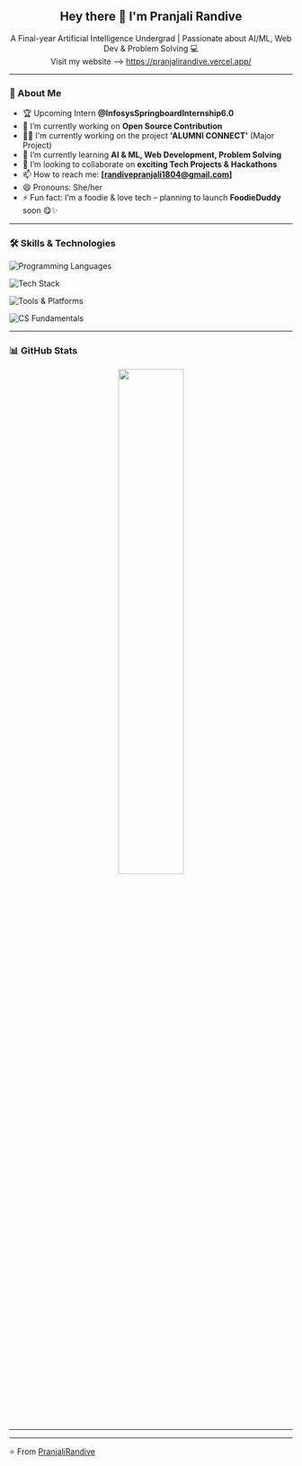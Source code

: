 <!--
## Hey there 👋 I am Pranjali Randive
A Final-year Artificial Intelligence Undergrad


**PranjaliRandive/PranjaliRandive** is a ✨ _special_ ✨ repository because its `README.md` (this file) appears on your GitHub profile.

Here are some ideas to get you started:

- 
- 🔭 I’m currently working on Open Source Contribution.
- 👩‍💻 I'm currently working on the project 'ALUMNI CONNECT' for my college.
- 🌱 I’m currently learning AI & ML, Web Development, Problem solving.
- 👯 I’m looking to collaborate on ...
- 🤔 I’m looking for help with ...
- 💬 Ask me about ...
- 📫 How to reach me: ...
- 😄 Pronouns: She/her
- ⚡ Fun fact: ...
-->
<h2 align="center">Hey there 👋 I'm Pranjali Randive</h2>
<p align="center">
A Final-year Artificial Intelligence Undergrad | Passionate about AI/ML, Web Dev & Problem Solving 💻  <br>
Visit my website --> <a href="https://pranjalirandive.vercel.app/" target="_blank">https://pranjalirandive.vercel.app/</a>
</p>


---

### 🌱 About Me

- 🏆 Upcoming Intern **@InfosysSpringboardInternship6.0**
- 🔭 I’m currently working on **Open Source Contribution**
- 👩‍💻 I'm currently working on the project **'ALUMNI CONNECT'** (Major Project)
- 🌱 I’m currently learning **AI & ML, Web Development, Problem Solving**
- 👯 I’m looking to collaborate on **exciting Tech Projects & Hackathons**
- 📫 How to reach me: **[randivepranjali1804@gmail.com]**
- 😄 Pronouns: She/her
- ⚡ Fun fact: I’m a foodie & love tech – planning to launch **FoodieDuddy** soon 😋✨

---

### 🛠️ Skills & Technologies 

<p align="left">
  <img src="https://skillicons.dev/icons?i=python,js,html,css,mysql" alt="Programming Languages" />
</p>

<p align="left">
  <img src="https://skillicons.dev/icons?i=react,nodejs,express,mongodb,postman,npm" alt="Tech Stack" />
</p>

<p align="left">
  <img src="https://skillicons.dev/icons?i=git,github,vscode,vercel" alt="Tools & Platforms" />
</p>

<p align="left">
  <img src="https://skillicons.dev/icons?i=dsa,oop,os,networking" alt="CS Fundamentals" />
</p>





---

### 📊 GitHub Stats

<p align="center">
  <img src="https://github-readme-stats.vercel.app/api?username=PranjaliRandive&show_icons=true&theme=tokyonight" width="48%" />
</p>

---
<!--
### 🔗 Let's Connect

[![LinkedIn](https://img.shields.io/badge/LinkedIn-blue?style=for-the-badge&logo=linkedin&logoColor=white)](https://linkedin.com/in/your-link)
[![Instagram](https://img.shields.io/badge/Instagram-E4405F?style=for-the-badge&logo=instagram&logoColor=white)](https://instagram.com/your-handle)
[![Portfolio](https://img.shields.io/badge/Portfolio-121212?style=for-the-badge&logo=vercel&logoColor=white)](https://your-portfolio.com)
-->
---

⭐️ From [PranjaliRandive](https://github.com/PranjaliRandive)

